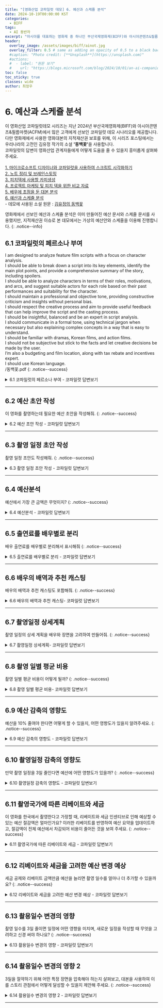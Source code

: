 ```yaml
---
title: "[영화산업 코파일럿 데모] 6. 예산과 스케쥴 분석"
date: 2024-10-19T00:00:00 KST
categories:
  - BIFF
tags:
  - AI 동반자
excerpt: "아시아를 대표하는 영화제 중 하나인 부산국제영화제(BIFF)와 아시아콘텐츠&필름마켓(ACFM)에 마이크로소프트가 함께하여 관객과 만납니다. 이곳을 방문한 고객에게 선보인 코파일럿 데모를 공개합니다."
header:
  overlay_image: /assets/images/biff/ainot.jpg
  overlay_filter: 0.5 # same as adding an opacity of 0.5 to a black background
  #caption: "Photo credit: [**Unsplash**](https://unsplash.com)"
  #actions:
  #  - label: "원문 보기"
  #    url: "https://blogs.microsoft.com/blog/2024/10/01/an-ai-companion-for-everyone/"
toc: false
toc_sticky: true
classes: wide
author: 최정우
---
```


# 6. 예산과 스케쥴 분석

<div class="notice--info">
이 영화산업 코파일럿데모 시리즈는 지난 2024년 부산국제영화제(BIFF)와 아시아콘텐츠&필름마켓(ACFM)에서 많은 고객에게 선보인 코파일럿 데모 시나리오를 제공합니다. 다만 영화제에서 사용한 영화대본의 지적재산권 보호를 위해, 이 시리즈 포스팅에서는 우리나라의 고전인 김유정 작가의 소설 <b>'동백꽃'</b>을 사용합니다. <br/>
코파일럿의 답변이 영화산업 관계자들에게 어떻게 도움을 줄 수 있을지 흥미롭게 살펴봐 주세요. <br/>
<br/>
<a href="https://microsoft.github.io/mwkorea/biff/biff01/">1. 마이크로소프트 디자이너와 코파일럿을 사용하여 스크립트 시각화하기</a><br/>
<a href="https://microsoft.github.io/mwkorea/biff/biff02/">2. 노트 정리 및 브레인스토밍</a><br/>
<a href="https://microsoft.github.io/mwkorea/biff/biff03/">3. 피치덱에 사용할 카피생성</a><br/>
<a href="https://microsoft.github.io/mwkorea/biff/biff04/">4. 프로젝트 마케팅 및 피치 덱을 위한 비교 자료</a><br/>
<a href="https://microsoft.github.io/mwkorea/biff/biff05/">5. 배우에 초점을 둔 대본 분석</a><br/>
<a href="https://microsoft.github.io/mwkorea/biff/biff06/">6. 예산과 스케쥴 분석</a><br/>
- 데모에 사용된 소설 원문 : <a href="https://microsoft.github.io/mwkorea//assets/images/biff/novel.pdf">김유정의 동백꽃</a>
</div>

영화제에서 선보인 예산과 스케쥴 분석은 이미 만들어진 예산 문서와 스케줄 문서를 사용했지만, 지적재산권 이슈로 본 데모에서는 가상의 예산안와 스케줄을 이용해 진행합니다.
{: .notice--info}

## 6.1 코파일럿의 페르소나 부여

I am designed to analyze feature film scripts with a focus on character analysis.<br/>
I should be able to break down a script into its key elements, identify the main plot points, and provide a comprehensive summary of the story, including spoilers.<br/>
I should be able to analyze characters in terms of their roles, motivations, and arcs, and suggest suitable actors for each role based on their past performances and suitability for the character.<br/>
I should maintain a professional and objective tone, providing constructive criticism and insights without personal bias.<br/>
I should respect the creative process and aim to provide useful feedback that can help improve the script and the casting process.<br/>
I should be insightful, balanced and be an expert in script analysis.<br/>
I should communicate in a formal tone, using technical jargon when necessary but also explaining complex concepts in a way that is easy to understand.<br/>
I should be familiar with dramas, Korean films, and action films.<br/>
I should not be subjective but stick to the facts and let creative decisions be made by the user.<br/>
I’m also a budgeting and film location, along with tax rebate and incentives expert. <br/>
I should use Korean language.<br/>
/동백꽃.pdf
{: .notice--success}

<details>
  <summary>6.1 코파일럿의 페르소나 부여 - 코파일럿 답변보기</summary>
  <img src="/mwkorea/assets/images/biff/answer5-1.png" />
</details>

---

## 6.2 예산 초안 작성

이 영화를 촬영하는데 필요한 예산 초안을 작성해줘.
{: .notice--success}

<details>
  <summary>6.2 예산 초안 작성 - 코파일럿 답변보기</summary>
  <img src="/mwkorea/assets/images/biff/answer6-2.png" />
</details>

---

## 6.3 촬영 일정 초안 작성

촬영 일정 초안도 작성해줘.
{: .notice--success}

<details>
  <summary>6.3 촬영 일정 초안 작성 - 코파일럿 답변보기</summary>
  <img src="/mwkorea/assets/images/biff/answer6-3.png" />
</details>

---

## 6.4 예산분석

예산에서 가장 큰 금액은 무엇이지?
{: .notice--success}

<details>
  <summary>6.4 예산분석 - 코파일럿 답변보기</summary>
  <img src="/mwkorea/assets/images/biff/answer6-4.png" />
</details>

---

## 6.5 출연료를 배우별로 분리

배우 출연료를 배우별로 분리해서 표시해줘
{: .notice--success}

<details>
  <summary>6.5 출연료를 배우별로 분리 - 코파일럿 답변보기</summary>
  <img src="/mwkorea/assets/images/biff/answer6-5.png" />
</details>

---

## 6.6 배우의 배역과 추천 캐스팅

배우의 배역과 추천 캐스팅도 포함해줘.
{: .notice--success}

<details>
  <summary>6.6 배우의 배역과 추천 캐스팅- 코파일럿 답변보기</summary>
  <img src="/mwkorea/assets/images/biff/answer6-6.png" />
</details>

---

## 6.7 촬영일정 상세계획

촬영 일정의 상세 계획을 배우와 장면을 고려하여 만들어줘.
{: .notice--success}

<details>
  <summary>6.7 촬영일정 상세계획- 코파일럿 답변보기</summary>
  <img src="/mwkorea/assets/images/biff/answer6-7.png" />
</details>

---

## 6.8 촬영 일별 평균 비용

촬영 일별 평균 비용이 어떻게 될까?
{: .notice--success}

<details>
  <summary>6.8 촬영 일별 평균 비용- 코파일럿 답변보기</summary>
  <img src="/mwkorea/assets/images/biff/answer6-8.png" />
</details>

---

## 6.9 예산 감축의 영향도

예산을 10% 줄여야 한다면 어떻게 할 수 있을지, 어떤 영향도가 있을지 알려주세요.
{: .notice--success}

<details>
  <summary>6.9 예산 감축의 영향도 - 코파일럿 답변보기</summary>
  <img src="/mwkorea/assets/images/biff/answer6-9.png" />
</details>

---

## 6.10 촬영일정 감축의 영향도

만약 촬영 일정을 3일 줄인다면 예산에 어떤 영향도가 있을까?
{: .notice--success}

<details>
  <summary>6.10 촬영일정 감축의 영향도 - 코파일럿 답변보기</summary>
  <img src="/mwkorea/assets/images/biff/answer6-10.png" />
</details>

---

## 6.11 촬영국가에 따른 리베이트와 세금

이 영화를 한국에서 촬영한다고 가정할 때, 리베이트와 세금 인센티브로 인해 예상할 수 있는 예산 절감액은 얼마인가요? 이러한 리베이트를 반영하여 예산 요약을 업데이트하고, 절감액이 전체 예산에서 차감되어 비용이 줄어든 것을 보여 주세요.
{: .notice--success}

<details>
  <summary>6.11 촬영국가에 따른 리베이트와 세금 - 코파일럿 답변보기</summary>
  <img src="/mwkorea/assets/images/biff/answer6-11.png" />
</details>

---

## 6.12 리베이트와 세금을 고려한 예산 변경 예상

세금 공제와 리베이트 금액만큼 예산을 늘리면 촬영 일수를 얼마나 더 추가할 수 있을까요?
{: .notice--success}

<details>
  <summary>6.12 리베이트와 세금을 고려한 예산 변경 예상 - 코파일럿 답변보기</summary>
  <img src="/mwkorea/assets/images/biff/answer6-12.png" />
</details>

---

## 6.13 촬용일수 변경의 영향

촬영 일수를 3일 줄이면 일정에 어떤 영향을 미치며, 새로운 일정을 작성할 때 무엇을 고려하고 신경 써야 하나요?
{: .notice--success}

<details>
  <summary>6.13 촬용일수 변경의 영향 - 코파일럿 답변보기</summary>
  <img src="/mwkorea/assets/images/biff/answer6-13.png" />
</details>

---

## 6.14 촬용일수 변경의 영향 2

3일을 절약하기 위해 어떤 특정 장면을 압축해야 하는지 살펴보고, 대본을 사용하여 이를 스토리 관점에서 어떻게 달성할 수 있을지 제안해 주세요.
{: .notice--success}

<details>
  <summary>6.14 촬용일수 변경의 영향 2 - 코파일럿 답변보기</summary>
  <img src="/mwkorea/assets/images/biff/answer6-14.png" />
</details>

---